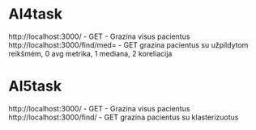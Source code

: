 # AI4task

http://localhost:3000/ - GET - Grazina visus pacientus\
http://localhost:3000/find/med= - GET grazina pacientus su užpildytom reikšmėm, 0 avg metrika, 1 mediana, 2 koreliacija

# AI5task 
http://localhost:3000/ - GET - Grazina visus pacientus\
http://localhost:3000/find/ - GET grazina pacientus su klasterizuotus

